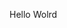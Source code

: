 Hello Wolrd








































































































































































































































































































































































































































































































































































































































































































































































































































































































































































































































































































































































































































































































































































































































































































































































































































































































































































































































































































































































































































































































































































































































































































































































































































































































































































































































































































































































































































































































































































































































































































































































































































































































































































































































































































































































































































































































































































































































































































































































































































































































































































































































































































































































































































































































































































































































































































































































































































































































































































































































